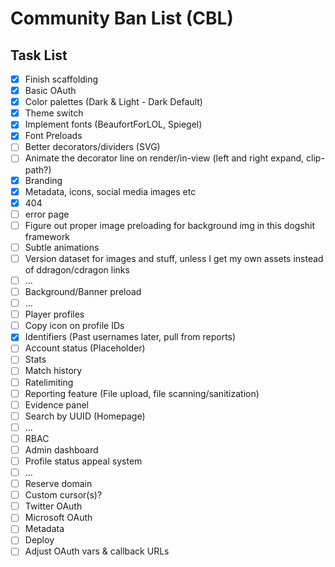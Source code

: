 # Community Ban List (CBL)

## Task List

- [x] Finish scaffolding
- [x] Basic OAuth
- [x] Color palettes (Dark & Light - Dark Default)
- [x] Theme switch
- [x] Implement fonts (BeaufortForLOL, Spiegel)
- [x] Font Preloads
- [ ] Better decorators/dividers (SVG)
- [ ] Animate the decorator line on render/in-view (left and right expand, clip-path?)
- [x] Branding
- [x] Metadata, icons, social media images etc
- [x] 404
- [ ] error page
- [ ] Figure out proper image preloading for background img in this dogshit framework
- [ ] Subtle animations
- [ ] Version dataset for images and stuff, unless I get my own assets instead of ddragon/cdragon links
- [ ] ...
- [ ] Background/Banner preload
- [ ] ...
- [ ] Player profiles
- [ ] Copy icon on profile IDs
- [x] Identifiers (Past usernames later, pull from reports)
- [ ] Account status (Placeholder)
- [ ] Stats
- [ ] Match history
- [ ] Ratelimiting
- [ ] Reporting feature (File upload, file scanning/sanitization)
- [ ] Evidence panel
- [ ] Search by UUID (Homepage)
- [ ] ...
- [ ] RBAC
- [ ] Admin dashboard
- [ ] Profile status appeal system
- [ ] ...
- [ ] Reserve domain
- [ ] Custom cursor(s)?
- [ ] Twitter OAuth
- [ ] Microsoft OAuth
- [ ] Metadata
- [ ] Deploy
- [ ] Adjust OAuth vars & callback URLs
